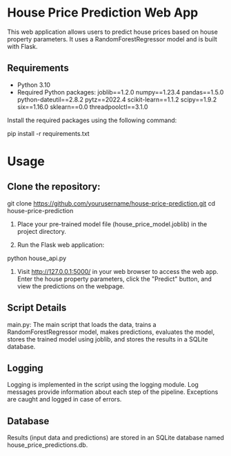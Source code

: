 # House Price Prediction Web App

This web application allows users to predict house prices based on house property parameters. It uses a RandomForestRegressor model and is built with Flask.

## Requirements

- Python 3.10
- Required Python packages: 
    joblib==1.2.0
    numpy==1.23.4
    pandas==1.5.0
    python-dateutil==2.8.2
    pytz==2022.4
    scikit-learn==1.1.2
    scipy==1.9.2
    six==1.16.0
    sklearn==0.0
    threadpoolctl==3.1.0

Install the required packages using the following command:

pip install -r requirements.txt

# Usage
## Clone the repository:

git clone https://github.com/yourusername/house-price-prediction.git
cd house-price-prediction

1. Place your pre-trained model file (house_price_model.joblib) in the project directory.

2. Run the Flask web application:

python house_api.py

1. Visit http://127.0.0.1:5000/ in your web browser to access the web app. Enter the house property parameters, click the "Predict" button, and view the predictions on the webpage.

## Script Details
main.py: The main script that loads the data, trains a RandomForestRegressor model, makes predictions, evaluates the model, stores the trained model using joblib, and stores the results in a SQLite database.

## Logging
Logging is implemented in the script using the logging module. Log messages provide information about each step of the pipeline. Exceptions are caught and logged in case of errors.

## Database
Results (input data and predictions) are stored in an SQLite database named house_price_predictions.db.
